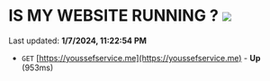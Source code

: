 # IS MY WEBSITE RUNNING ? [![](https://img.shields.io/static/v1?label=Sponsor&message=%E2%9D%A4&logo=GitHub&color=%23fe8e86)](https://github.com/sponsors/<username>)

Last updated: **1/7/2024, 11:22:54 PM**

- `GET` [https://youssefservice.me](https://youssefservice.me) - **Up** (953ms)
